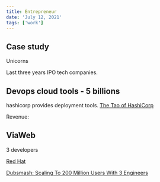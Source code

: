 ```yaml
---
title: Entrepreneur
date: 'July 12, 2021'
tags: ['work']
---
```


## Case study

Unicorns

Last three years IPO tech companies.

## Devops cloud tools - 5 billions

hashicorp provides deployment tools.
[The Tao of HashiCorp](https://www.hashicorp.com/tao-of-hashicorp)

Revenue:

## ViaWeb

3 developers

[Red Hat](https://en.wikipedia.org/wiki/Red_Hat)

[Dubsmash: Scaling To 200 Million Users With 3 Engineers](https://stackshare.io/dubsmash/dubsmash-scaling-to-200-million-users-with-3-engineers)
